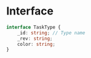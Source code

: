 # Interface
```typescript
interface TaskType {
	_id: string; // Type name
	_rev: string;
	color: string;
}
```
